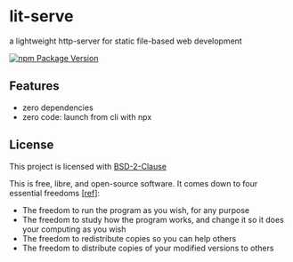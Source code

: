 # lit-serve

a lightweight http-server for static file-based web development

[![npm Package Version](https://img.shields.io/npm/v/lit-serve.svg?maxAge=2592000)](https://www.npmjs.com/package/lit-serve)

## Features

- zero dependencies
- zero code: launch from cli with npx

## License

This project is licensed with [BSD-2-Clause](./LICENSE)

This is free, libre, and open-source software. It comes down to four essential freedoms [[ref]](https://seirdy.one/2021/01/27/whatsapp-and-the-domestication-of-users.html#fnref:2):

- The freedom to run the program as you wish, for any purpose
- The freedom to study how the program works, and change it so it does your computing as you wish
- The freedom to redistribute copies so you can help others
- The freedom to distribute copies of your modified versions to others
